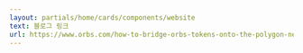 ```yaml
---
layout: partials/home/cards/components/website
text: 블로그 링크
url: https://www.orbs.com/how-to-bridge-orbs-tokens-onto-the-polygon-network/
---
```

